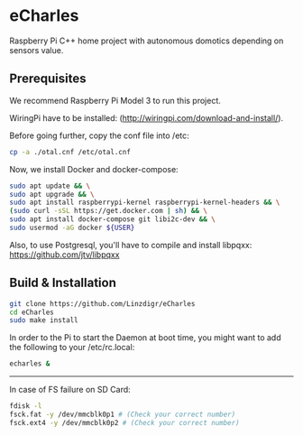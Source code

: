 # eCharles

Raspberry Pi C++ home project with autonomous domotics depending on sensors value.

## Prerequisites
We recommend Raspberry Pi Model 3 to run this project.

WiringPi have to be installed: (http://wiringpi.com/download-and-install/).

Before going further, copy the conf file into /etc:
```sh
cp -a ./otal.cnf /etc/otal.cnf
```

Now, we install Docker and docker-compose:

```sh
sudo apt update && \
sudo apt upgrade && \
sudo apt install raspberrypi-kernel raspberrypi-kernel-headers && \
(sudo curl -sSL https://get.docker.com | sh) && \
sudo apt install docker-compose git libi2c-dev && \
sudo usermod -aG docker ${USER}
```

Also, to use Postgresql, you'll have to compile and install libpqxx: https://github.com/jtv/libpqxx

## Build & Installation

```sh
git clone https://github.com/Linzdigr/eCharles
cd eCharles
sudo make install
```

In order to the Pi to start the Daemon at boot time, you might want to add the following to your /etc/rc.local:

```sh
echarles &
```

-----

In case of FS failure on SD Card:

```sh
fdisk -l
fsck.fat -y /dev/mmcblk0p1 # (Check your correct number)
fsck.ext4 -y /dev/mmcblk0p2 # (Check your correct number)
```
